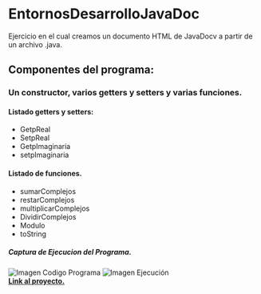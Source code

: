 # EntornosDesarrolloJavaDoc
Ejercicio en el cual creamos un documento HTML de JavaDocv a partir de un archivo .java.
## Componentes del programa:
### Un constructor, varios getters y setters y varias funciones.
#### Listado getters y setters:
- GetpReal
- SetpReal
- GetpImaginaria
- setpImaginaria


#### Listado de funciones.
- sumarComplejos
- restarComplejos
- multiplicarComplejos
- DividirComplejos
- Modulo
- toString

##### Captura de Ejecucion del Programa.
![Imagen Codigo Programa](https://i.imgur.com/Fa3oJL1.png)
![Imagen Ejecución](https://i.imgur.com/MsIZoXX.png)
<br>
[__Link al proyecto.__](https://github.com/JulianPerezOrtiz/EntornosDesarrolloJavaDoc)
